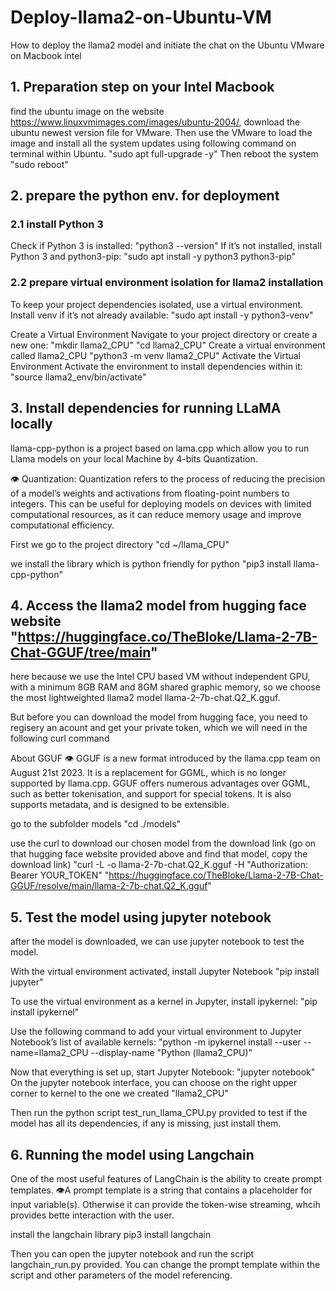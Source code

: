 # Deploy-llama2-on-Ubuntu-VM
How to deploy the llama2 model and initiate the chat on the Ubuntu VMware on Macbook intel

## 1. Preparation step on your Intel Macbook
find the ubuntu image on the website https://www.linuxvmimages.com/images/ubuntu-2004/, download the ubuntu newest version file for VMware.
Then use the VMware to load the image and install all the system updates using following command on terminal within Ubuntu.
"sudo apt full-upgrade -y"
Then reboot the system
"sudo reboot"

## 2. prepare the python env. for deployment

### 2.1 install Python 3
Check if Python 3 is installed:
"python3 --version"
If it’s not installed, install Python 3 and python3-pip:
"sudo apt install -y python3 python3-pip"

### 2.2 prepare virtual environment isolation for llama2 installation
To keep your project dependencies isolated, use a virtual environment. Install venv if it’s not already available:
"sudo apt install -y python3-venv"

Create a Virtual Environment
Navigate to your project directory or create a new one:
"mkdir llama2_CPU"
"cd llama2_CPU"
Create a virtual environment called llama2_CPU
"python3 -m venv llama2_CPU"
Activate the Virtual Environment
Activate the environment to install dependencies within it:
"source llama2_env/bin/activate"

## 3. Install dependencies for running LLaMA locally
llama-cpp-python is a project based on lama.cpp which allow you to run Llama models on your local Machine by 4-bits Quantization.

👁️ Quantization: Quantization refers to the process of reducing the precision of a model’s weights and activations from floating-point numbers to integers. This can be useful for deploying models on devices with limited computational resources, as it can reduce memory usage and improve computational efficiency.

First we go to the project directory
"cd ~/llama_CPU"

we install the library which is python friendly for python
"pip3 install llama-cpp-python"

## 4. Access the llama2 model from hugging face website "https://huggingface.co/TheBloke/Llama-2-7B-Chat-GGUF/tree/main"
here because we use the Intel CPU based VM without independent GPU, with a minimum 8GB RAM and 8GM shared graphic memory, so we choose the most lightweighted llama2 model llama-2–7b-chat.Q2_K.gguf.

But before you can download the model from hugging face, you need to regisery an acount and get your private token, which we will need in the following curl command

About GGUF
👁️ GGUF is a new format introduced by the llama.cpp team on August 21st 2023. It is a replacement for GGML, which is no longer supported by llama.cpp. GGUF offers numerous advantages over GGML, such as better tokenisation, and support for special tokens. It is also supports metadata, and is designed to be extensible.

go to the subfolder models
"cd ./models"

use the curl to download our chosen model from the download link (go on that hugging face website provided above and find that model, copy the download link)
"curl -L -o llama-2-7b-chat.Q2_K.gguf -H "Authorization: Bearer YOUR_TOKEN" "https://huggingface.co/TheBloke/Llama-2-7B-Chat-GGUF/resolve/main/llama-2-7b-chat.Q2_K.gguf"

## 5. Test the model using jupyter notebook
after the model is downloaded, we can use jupyter notebook to test the model.

With the virtual environment activated, install Jupyter Notebook
"pip install jupyter"

To use the virtual environment as a kernel in Jupyter, install ipykernel:
"pip install ipykernel"

Use the following command to add your virtual environment to Jupyter Notebook’s list of available kernels:
"python -m ipykernel install --user --name=llama2_CPU --display-name "Python (llama2_CPU)"

Now that everything is set up, start Jupyter Notebook:
"jupyter notebook"
On the jupyter notebook interface, you can choose on the right upper corner to kernel to the one we created "llama2_CPU"

Then run the python script test_run_llama_CPU.py provided to test if the model has all its dependencies, if any is missing, just install them.

## 6. Running the model using Langchain
One of the most useful features of LangChain is the ability to create prompt templates. 
👁️A prompt template is a string that contains a placeholder for input variable(s).
Otherwise it can provide the token-wise streaming, whcih provides bette interaction with the user.

install the langchain library
pip3 install langchain

Then you can open the jupyter notebook and run the script langchain_run.py provided. You can change the prompt template within the script and other parameters of the model referencing.
